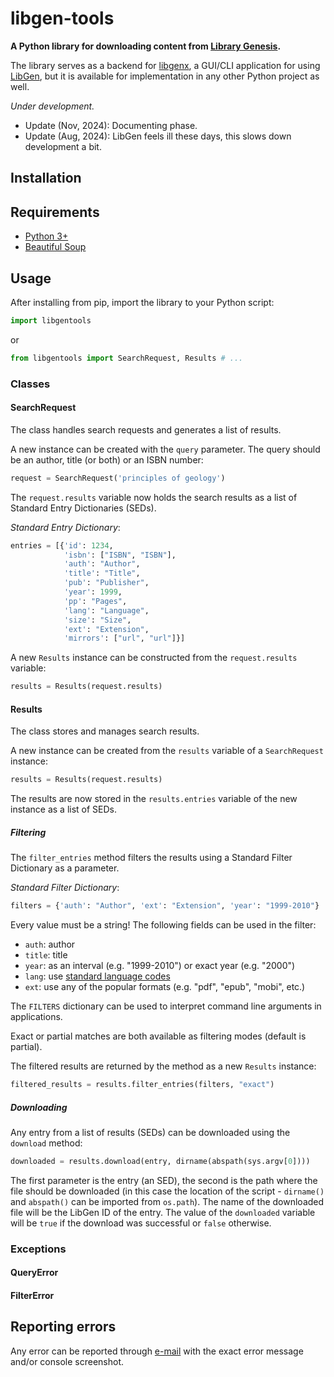 # libgen-tools

**A Python library for downloading content from [Library Genesis](https://libgen.is/).**

The library serves as a backend for [libgenx](https://github.com/gaaldvd/libgenx), a GUI/CLI application for using [LibGen](https://libgen.is/), but it is available for implementation in any other Python project as well.

*Under development.*

- Update (Nov, 2024): Documenting phase.
- Update (Aug, 2024): LibGen feels ill these days, this slows down development a bit.

## Installation

## Requirements

- [Python 3+](https://www.python.org/downloads/)
- [Beautiful Soup](https://pypi.org/project/beautifulsoup4/)

## Usage

After installing from pip, import the library to your Python script:

```python
import libgentools
```

or

```python
from libgentools import SearchRequest, Results # ...
```

### Classes

#### SearchRequest

The class handles search requests and generates a list of results.

A new instance can be created with the `query` parameter. The query should be an author, title (or both) or an ISBN number:

```python
request = SearchRequest('principles of geology')
```

The `request.results` variable now holds the search results as a list of Standard Entry Dictionaries (SEDs).

*Standard Entry Dictionary*:

```python
entries = [{'id': 1234,
            'isbn': ["ISBN", "ISBN"],
            'auth': "Author",
            'title': "Title",
            'pub': "Publisher",
            'year': 1999,
            'pp': "Pages",
            'lang': "Language",
            'size': "Size",
            'ext': "Extension",
            'mirrors': ["url", "url"]}]
```

A new `Results` instance can be constructed from the `request.results` variable:

```python
results = Results(request.results)
```

#### Results

The class stores and manages search results.

A new instance can be created from the `results` variable of a `SearchRequest` instance:

```python
results = Results(request.results)
```

The results are now stored in the `results.entries` variable of the new instance as a list of SEDs.

##### Filtering

The `filter_entries` method filters the results using a Standard Filter Dictionary as a parameter.

*Standard Filter Dictionary*:

```python
filters = {'auth': "Author", 'ext': "Extension", 'year': "1999-2010"}
```

Every value must be a string! The following fields can be used in the filter:

- `auth`: author
- `title`: title
- `year`: as an interval (e.g. "1999-2010") or exact year (e.g. "2000")
- `lang`: use [standard language codes](https://www.iso.org/iso-639-language-code)
- `ext`: use any of the popular formats (e.g. "pdf", "epub", "mobi", etc.)

The `FILTERS` dictionary can be used to interpret command line arguments in applications.

Exact or partial matches are both available as filtering modes (default is partial).

The filtered results are returned by the method as a new `Results` instance:

```python
filtered_results = results.filter_entries(filters, "exact")
```

##### Downloading

Any entry from a list of results (SEDs) can be downloaded using the `download` method:

```python
downloaded = results.download(entry, dirname(abspath(sys.argv[0])))
```

The first parameter is the entry (an SED), the second is the path where the file should be downloaded (in this case the location of the script - `dirname()` and `abspath()` can be imported from `os.path`). The name of the downloaded file will be the LibGen ID of the entry. The value of the `downloaded` variable will be `true` if the download was successful or `false` otherwise.

### Exceptions

#### QueryError

#### FilterError

## Reporting errors

Any error can be reported through [e-mail](mailto:gaaldavid[at]tuta.io?subject=[GitHub]%20libgen-tools%20error) with the exact error message and/or console screenshot.
